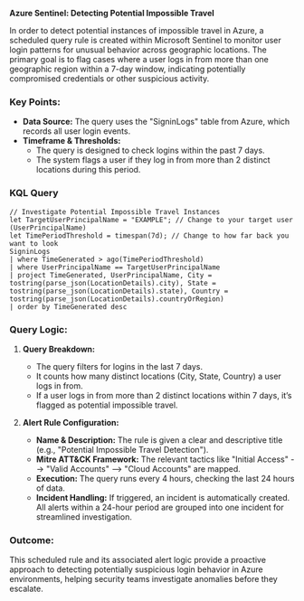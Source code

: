 **Azure Sentinel: Detecting Potential Impossible Travel**

In order to detect potential instances of impossible travel in Azure, a scheduled query rule is created within Microsoft Sentinel to monitor user login patterns for unusual behavior across geographic locations. The primary goal is to flag cases where a user logs in from more than one geographic region within a 7-day window, indicating potentially compromised credentials or other suspicious activity.

### Key Points:
- **Data Source:** The query uses the "SigninLogs" table from Azure, which records all user login events.
- **Timeframe & Thresholds:**
  - The query is designed to check logins within the past 7 days.
  - The system flags a user if they log in from more than 2 distinct locations during this period.

### KQL Query
```
// Investigate Potential Impossible Travel Instances
let TargetUserPrincipalName = "EXAMPLE"; // Change to your target user (UserPrincipalName)
let TimePeriodThreshold = timespan(7d); // Change to how far back you want to look
SigninLogs
| where TimeGenerated > ago(TimePeriodThreshold)
| where UserPrincipalName == TargetUserPrincipalName
| project TimeGenerated, UserPrincipalName, City = tostring(parse_json(LocationDetails).city), State = tostring(parse_json(LocationDetails).state), Country = tostring(parse_json(LocationDetails).countryOrRegion)
| order by TimeGenerated desc
```
  
### Query Logic:
1. **Query Breakdown:**
   - The query filters for logins in the last 7 days.
   - It counts how many distinct locations (City, State, Country) a user logs in from.
   - If a user logs in from more than 2 distinct locations within 7 days, it’s flagged as potential impossible travel.
   
2. **Alert Rule Configuration:**
   - **Name & Description:** The rule is given a clear and descriptive title (e.g., "Potential Impossible Travel Detection").
   - **Mitre ATT&CK Framework:** The relevant tactics like "Initial Access" --> "Valid Accounts" --> "Cloud Accounts" are mapped.
   - **Execution:** The query runs every 4 hours, checking the last 24 hours of data.
   - **Incident Handling:** If triggered, an incident is automatically created. All alerts within a 24-hour period are grouped into one incident for streamlined investigation.

### Outcome:
This scheduled rule and its associated alert logic provide a proactive approach to detecting potentially suspicious login behavior in Azure environments, helping security teams investigate anomalies before they escalate.
